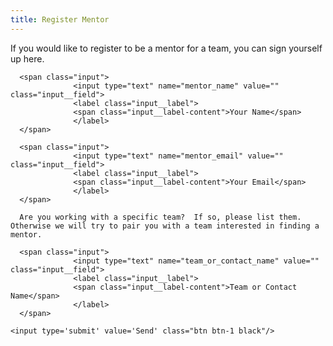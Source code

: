 ```yaml
---
title: Register Mentor
---
```


If you would like to register to be a mentor for a team, you can sign yourself up here.

<form action="https://getsimpleform.com/messages?form_api_token={{ site.simpleform_api_token }}" method="post">
  <!-- the redirect_to is optional, the form will redirect to the referrer on submission -->
  <input type='hidden' name='redirect_to' value='{{ site.simpleform_redirect }}' />
  <!-- all your input fields here.... -->

      <span class="input">
                  <input type="text" name="mentor_name" value="" class="input__field">
                  <label class="input__label">
                  <span class="input__label-content">Your Name</span>
                  </label>
      </span>

      <span class="input">
                  <input type="text" name="mentor_email" value="" class="input__field">
                  <label class="input__label">
                  <span class="input__label-content">Your Email</span>
                  </label>
      </span>

      Are you working with a specific team?  If so, please list them.  Otherwise we will try to pair you with a team interested in finding a mentor.

      <span class="input">
                  <input type="text" name="team_or_contact_name" value="" class="input__field">
                  <label class="input__label">
                  <span class="input__label-content">Team or Contact Name</span>
                  </label>
      </span>

    <input type='submit' value='Send' class="btn btn-1 black"/>

</form>
